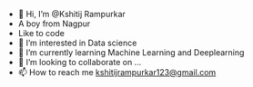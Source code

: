 - 👋 Hi, I’m @Kshitij Rampurkar
- A boy from Nagpur
- Like to code
- 👀 I’m interested in Data science
- 🌱 I’m currently learning Machine Learning and Deeplearning
- 💞️ I’m looking to collaborate on ...
- 📫 How to reach me kshitijrampurkar123@gmail.com

<!---
Kshitij221217/Kshitij221217 is a ✨ special ✨ repository because its `README.md` (this file) appears on your GitHub profile.
You can click the Preview link to take a look at your changes.
--->
